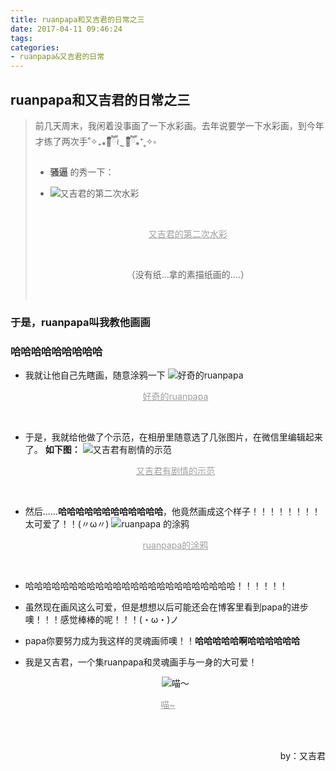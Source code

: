 ```yaml
---
title: ruanpapa和又吉君的日常之三
date: 2017-04-11 09:46:24
tags:
categories:
- ruanpapa&又吉君的日常
---
```


## ruanpapa和又吉君的日常之三

 > 前几天周末，我闲着没事画了一下水彩画。去年说要学一下水彩画，到今年才练了两次手˚✧₊⁎❝᷀ົཽ≀ˍ̮ ❝᷀ົཽ⁎⁺˳✧༚
 >
 > - **骚逼**    的秀一下：
 >
 > - ![又吉君的第二次水彩](http://upload-images.jianshu.io/upload_images/5431890-edfdec991f26f35a.jpg)
 >
 >    ​
 >
 >    <p align="center"><font color="9E9E9E"><u>又吉君的第二次水彩</u></font></p>
 >
 >    <br>
 >
 >    <p align="center">（没有纸...拿的素描纸画的....）</p>
 >
 >   ​


### 于是，ruanpapa叫我教他画画

### 哈哈哈哈哈哈哈哈哈

* 我就让他自己先瞎画，随意涂鸦一下
   ![好奇的ruanpapa](http://upload-images.jianshu.io/upload_images/5431890-79043c46600a0f44.jpg)

   <p align="center"><font color="9E9E9E"><u>好奇的ruanpapa</u></font></p>

   <br>

* 于是，我就给他做了个示范，在相册里随意选了几张图片，在微信里编辑起来了。
   **如下图：**
   ![又吉君有剧情的示范](http://upload-images.jianshu.io/upload_images/5431890-b2e9236ecaf56952.jpg)

   <p align="center"><font color="9E9E9E"><u>又吉君有剧情的示范</u></font></p>

   <br>

* 然后......**哈哈哈哈哈哈哈哈哈哈哈哈**，他竟然画成这个样子！！！！！！！！太可爱了！！(〃ω〃)
   ![ruanpapa 的涂鸦](http://upload-images.jianshu.io/upload_images/5431890-4964c7dac40f7e83.jpg)

   <p align="center"><font color="9E9E9E"><u>ruanpapa的涂鸦</u></font></p>

   <br>

* 哈哈哈哈哈哈哈哈哈哈哈哈哈哈哈哈哈哈哈哈哈哈哈哈！！！！！！

* 虽然现在画风这么可爱，但是想想以后可能还会在博客里看到papa的进步噢！！！感觉棒棒的呢！！！(・ω・)ノ

* papa你要努力成为我这样的灵魂画师噢！！**哈哈哈哈哈啊哈哈哈哈哈哈**


* 我是又吉君，一个集ruanpapa和灵魂画手与一身的大可爱！

  <div align=center> 

  ![喵～](http://upload-images.jianshu.io/upload_images/5431890-086ab893f76633bf.jpg)

  </div>

<p align="center"><font color="9E9E9E"><u>喵~</u></font></p>

<br>
<br>
<p align="right">by：又吉君</p>